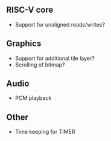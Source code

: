 ## RISC-V core

- Support for unaligned reads/writes?

## Graphics

- Support for additional tile layer?
- Scrolling of bitmap?

## Audio

- PCM playback

## Other

- Time keeping for TIMER
